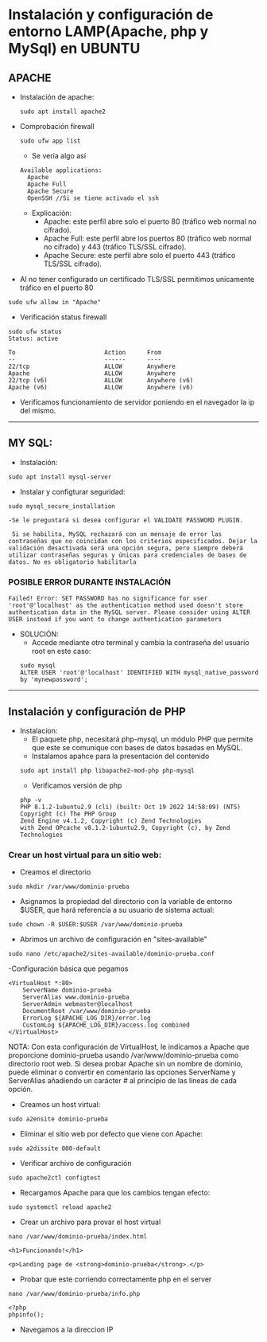 # Instalación y configuración de entorno LAMP(Apache, php y MySql) en UBUNTU

## APACHE
- Instalación de apache:
  ```
  sudo apt install apache2
  ```
- Comprobación firewall

  ```
  sudo ufw app list
  ```

  - Se vería algo así

  ```
  Available applications:
    Apache
    Apache Full
    Apache Secure
    OpenSSH //Si se tiene activado el ssh
  ```

  - Explicación:
    - Apache: este perfil abre solo el puerto 80 (tráfico web normal no cifrado).
    - Apache Full: este perfil abre los puertos 80 (tráfico web normal no cifrado) y 443 (tráfico TLS/SSL cifrado).
    - Apache Secure: este perfil abre solo el puerto 443 (tráfico TLS/SSL cifrado).

- Al no tener configurado un certificado TLS/SSL permitimos unicamente tráfico en el puerto 80

```
sudo ufw allow in "Apache"
```

- Verificación status firewall

```
sudo ufw status
Status: active

To                         Action      From
--                         ------      ----
22/tcp                     ALLOW       Anywhere
Apache                     ALLOW       Anywhere
22/tcp (v6)                ALLOW       Anywhere (v6)
Apache (v6)                ALLOW       Anywhere (v6)
```
- Verificamos funcionamiento de servidor poniendo en el navegador la ip del mismo.
<hr>

## MY SQL:
- Instalación:
```
sudo apt install mysql-server
```
- Instalar y configturar seguridad:
```
sudo mysql_secure_installation
```
    -Se le preguntará si desea configurar el VALIDATE PASSWORD PLUGIN.

     Si se habilita, MySQL rechazará con un mensaje de error las contraseñas que no coincidan con los criterios especificados. Dejar la validación desactivada será una opción segura, pero siempre deberá utilizar contraseñas seguras y únicas para credenciales de bases de datos. No es obligatorio habilitarla



### POSIBLE ERROR DURANTE INSTALACIÓN
```
Failed! Error: SET PASSWORD has no significance for user 'root'@'localhost' as the authentication method used doesn't store authentication data in the MySQL server. Please consider using ALTER USER instead if you want to change authentication parameters

```
- SOLUCIÓN:
    - Accede mediante otro terminal y cambia la contraseña del usuario root en este caso:
    ```
    sudo mysql
    ALTER USER 'root'@'localhost' IDENTIFIED WITH mysql_native_password by 'mynewpassword';
    ```
<hr>

## Instalación y configuración de PHP
- Instalacion:
    - El paquete php, necesitará php-mysql, un módulo PHP que permite que este se comunique con bases de datos basadas en MySQL.
    - Instalamos apahce para la presentación del contenido
    ```
    sudo apt install php libapache2-mod-php php-mysql
    ```
    - Verificamos versión de php
    ```
    php -v
    PHP 8.1.2-1ubuntu2.9 (cli) (built: Oct 19 2022 14:58:09) (NTS)
    Copyright (c) The PHP Group
    Zend Engine v4.1.2, Copyright (c) Zend Technologies
    with Zend OPcache v8.1.2-1ubuntu2.9, Copyright (c), by Zend Technologies

    ```

### Crear un host virtual para un sitio web:
- Creamos el directorio
```
sudo mkdir /var/www/dominio-prueba
```

- Asignamos la propiedad del directorio con la variable de entorno $USER, que hará referencia a su usuario de sistema actual:
```
sudo chown -R $USER:$USER /var/www/dominio-prueba
```

- Abrimos un archivo de configuración en "sites-available"
```
sudo nano /etc/apache2/sites-available/dominio-prueba.conf 
```
-Configuración básica que pegamos

    <VirtualHost *:80>
        ServerName dominio-prueba
        ServerAlias www.dominio-prueba
        ServerAdmin webmaster@localhost
        DocumentRoot /var/www/dominio-prueba
        ErrorLog ${APACHE_LOG_DIR}/error.log
        CustomLog ${APACHE_LOG_DIR}/access.log combined
    </VirtualHost>


NOTA:
Con esta configuración de VirtualHost, le indicamos a Apache que proporcione dominio-prueba usando /var/www/dominio-prueba como directorio root web. Si desea probar Apache sin un nombre de dominio, puede eliminar o convertir en comentario las opciones ServerName y ServerAlias añadiendo un carácter # al principio de las líneas de cada opción.


- Creamos un host virtual:
```
sudo a2ensite dominio-prueba
```

- Eliminar el sitio web por defecto que viene con Apache:
```
sudo a2dissite 000-default
```

- Verificar archivo de configuración
```
sudo apache2ctl configtest
```
- Recargamos Apache para que los cambios tengan efecto:
```
sudo systemctl reload apache2
```

- Crear un archivo para provar el host virtual
```
nano /var/www/dominio-prueba/index.html

<h1>Funcionando!</h1>

<p>Landing page de <strong>dominio-prueba</strong>.</p>
```

- Probar que este corriendo correctamente php en el server 
```
nano /var/www/dominio-prueba/info.php

<?php
phpinfo();

```
- Navegamos a la direccion IP
